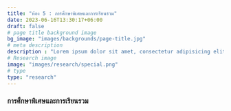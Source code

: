 ```yaml
---
title: "ห้อง 5 : การศึกษาพิเศษและการเรียนรวม"
date: 2023-06-16T13:30:17+06:00
draft: false
# page title background image
bg_image: "images/backgrounds/page-title.jpg"
# meta description
description : "Lorem ipsum dolor sit amet, consectetur adipisicing elit, sed do eiusmod tempor incididunt ut labore. dolore magna aliqua. Ut enim ad minim veniam, quis nostrud."
# Research image
image: "images/research/special.png"
# type
type: "research"
---
```


### การศึกษาพิเศษและการเรียนรวม




